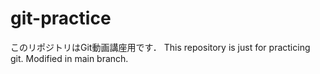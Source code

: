 # git-practice
このリポジトリはGit動画講座用です．
This repository is just for practicing git.
Modified in main branch.
